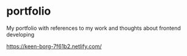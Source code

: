 # portfolio
My portfolio with references to my work and thoughts about frontend developing

https://keen-borg-7f61b2.netlify.com/
